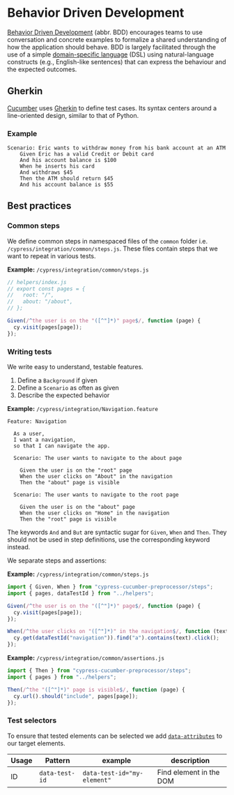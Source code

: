 # Behavior Driven Development

[Behavior Driven Development](https://en.wikipedia.org/wiki/Behavior-driven_development) (abbr. BDD)
encourages teams to use conversation and concrete examples to formalize a shared understanding of
how the application should behave. BDD is largely facilitated through the use of a simple
[domain-specific language](https://en.wikipedia.org/wiki/Domain-specific_language) (DSL) using
natural-language constructs (e.g., English-like sentences) that can express the behaviour and the
expected outcomes.

## Gherkin

[Cucumber](https://cucumber.io/) uses
[Gherkin](<https://en.wikipedia.org/wiki/Cucumber_(software)#Gherkin_language>) to define test cases.
Its syntax centers around a line-oriented design, similar to that of Python.

### Example

```gherkin
Scenario: Eric wants to withdraw money from his bank account at an ATM
	Given Eric has a valid Credit or Debit card
	And his account balance is $100
	When he inserts his card
	And withdraws $45
	Then the ATM should return $45
	And his account balance is $55
```

## Best practices

### Common steps

We define common steps in namespaced files of the `common` folder i.e.
`/cypress/integration/common/steps.js`. These files contain steps that we want to repeat in
various tests.

**Example:** `/cypress/integration/common/steps.js`

```js
// helpers/index.js
// export const pages = {
//   root: "/",
//   about: "/about",
// };

Given(/^the user is on the "([^"]*)" page$/, function (page) {
  cy.visit(pages[page]);
});
```

### Writing tests

We write easy to understand, testable features.

1. Define a `Background` if given
1. Define a `Scenario` as often as given
1. Describe the expected behavior

**Example:** `/cypress/integration/Navigation.feature`

```gherkin
Feature: Navigation

  As a user,
  I want a navigation,
  so that I can navigate the app.

  Scenario: The user wants to navigate to the about page

    Given the user is on the "root" page
    When the user clicks on "About" in the navigation
    Then the "about" page is visible

  Scenario: The user wants to navigate to the root page

    Given the user is on the "about" page
    When the user clicks on "Home" in the navigation
    Then the "root" page is visible

```

The keywords `And` and `But` are syntactic sugar for `Given`, `When` and `Then`. They should not be
used in step definitions, use the corresponding keyword instead.

We separate steps and assertions:

**Example:** `/cypress/integration/common/steps.js`

```js
import { Given, When } from "cypress-cucumber-preprocessor/steps";
import { pages, dataTestId } from "../helpers";

Given(/^the user is on the "([^"]*)" page$/, function (page) {
  cy.visit(pages[page]);
});

When(/^the user clicks on "([^"]*)" in the navigation$/, function (text) {
  cy.get(dataTestId("navigation")).find("a").contains(text).click();
});

```

**Example:** `/cypress/integration/common/assertions.js`

```js
import { Then } from "cypress-cucumber-preprocessor/steps";
import { pages } from "../helpers";

Then(/^the "([^"]*)" page is visible$/, function (page) {
  cy.url().should("include", pages[page]);
});

```

### Test selectors

To ensure that tested elements can be selected we add
[`data-attributes`](https://developer.mozilla.org/en-US/docs/Learn/HTML/Howto/Use_data_attributes)
to our target elements.

| Usage  | Pattern           | example                     | description                  |
| ------ | ----------------- | --------------------------- | ---------------------------- |
| ID     | `data-test-id`    | `data-test-id="my-element"` | Find element in the DOM      |


